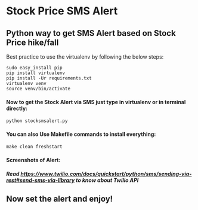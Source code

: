 # Stock Price SMS Alert

## Python way to get SMS Alert based on Stock Price hike/fall

Best practice to use the virtualenv by following the below steps:

```
sudo easy_install pip
pip install virtualenv
pip install -Ur requirements.txt
virtualenv venv
source venv/bin/activate
```

#### Now to get the Stock Alert via SMS just type in virtualenv or in terminal directly:

`python stocksmsalert.py`

#### You can also Use Makefile commands to install everything:

`make clean freshstart`

#### Screenshots of Alert:



##### Read https://www.twilio.com/docs/quickstart/python/sms/sending-via-rest#send-sms-via-library to know about Twilio API

## Now set the alert and enjoy!